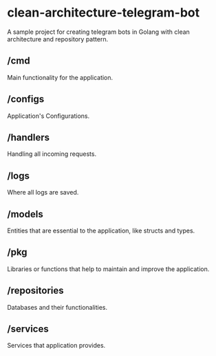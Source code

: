 # clean-architecture-telegram-bot

A sample project for creating telegram bots in Golang with clean architecture and repository pattern.

## /cmd

Main functionality for the application.

## /configs

Application's Configurations.

## /handlers

Handling all incoming requests.

## /logs

Where all logs are saved.

## /models

Entities that are essential to the application, like structs and types.

## /pkg

Libraries or functions that help to maintain and improve the application.

## /repositories

Databases and their functionalities.

## /services

Services that application provides.